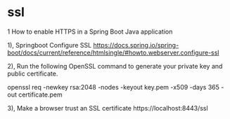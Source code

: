 # ssl
1 How to enable HTTPS in a Spring Boot Java application

1), Springboot Configure SSL
https://docs.spring.io/spring-boot/docs/current/reference/htmlsingle/#howto.webserver.configure-ssl

2), Run the following OpenSSL command to generate your private key and public certificate.

openssl req -newkey rsa:2048 -nodes -keyout key.pem -x509 -days 365 -out certificate.pem

3), Make a browser trust an SSL certificate 
https://localhost:8443/ssl


